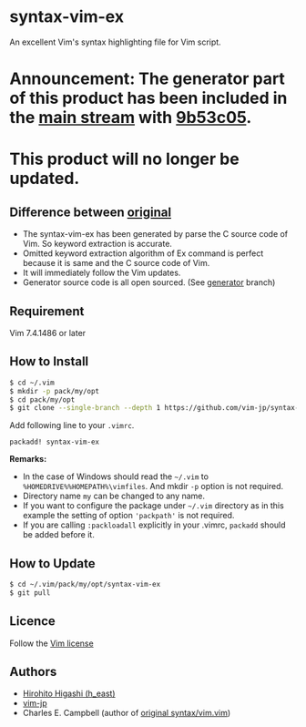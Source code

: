 syntax-vim-ex
=============

An excellent Vim's syntax highlighting file for Vim script.

# Announcement: The generator part of this product has been included in the [main stream](https://github.com/vim/vim) with [9b53c05](https://github.com/vim/vim/commit/9b53c052d58f73f2078c61a74622687306e51c17).
# This product will no longer be updated.

## Difference between [original][original]

-   The syntax-vim-ex has been generated by parse the C source code of Vim.  So
    keyword extraction is accurate.
-   Omitted keyword extraction algorithm of Ex command is perfect because it is
    same and the C source code of Vim.
-   It will immediately follow the Vim updates.
-   Generator source code is all open sourced.  (See [generator][generator] branch)

## Requirement

Vim 7.4.1486 or later

## How to Install

```sh
$ cd ~/.vim
$ mkdir -p pack/my/opt
$ cd pack/my/opt
$ git clone --single-branch --depth 1 https://github.com/vim-jp/syntax-vim-ex.git
```

Add following line to your `.vimrc`.

```vim
packadd! syntax-vim-ex
```

**Remarks:**

-   In the case of Windows should read the `~/.vim` to
    `%HOMEDRIVE%%HOMEPATH%\vimfiles`.  And mkdir `-p` option is not required.
-   Directory name `my` can be changed to any name.
-   If you want to configure the package under `~/.vim` directory as in this
    example the setting of option `'packpath'` is not required.
-   If you are calling `:packloadall` explicitly in your .vimrc, `packadd`
    should be added before it.

## How to Update

```sh
$ cd ~/.vim/pack/my/opt/syntax-vim-ex
$ git pull
```

## Licence

Follow the [Vim license][license]

## Authors

-   [Hirohito Higashi (h_east)](https://github.com/h-east)
-   [vim-jp](http://vim-jp.org/)
-   Charles E. Campbell (author of [original syntax/vim.vim][original])

[original]:https://github.com/vim/vim/blob/master/runtime/syntax/vim.vim
[license]:https://github.com/vim/vim/blob/master/README.md#copying
[generator]:https://github.com/vim-jp/syntax-vim-ex/tree/generator
